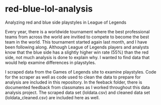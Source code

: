 # red-blue-lol-analysis
Analyzing red and blue side playstyles in League of Legends

Every year, there is a worldwide tournament where the best professional teams from across the world are invitied to compete to become the best team in the world. This tournament started again last month, and I have been following along. Although League of Legends players and analysts know that the blue side has a slightly higher win rate (55%) than the red side, not much analysis is done to explain why. I wanted to find data that would help examine differences in playstyles.

I scraped data from the Games of Legends site to examine playstyles. Code for the scraper as well as code used to clean the data to prepare for analysis are included in this repository. In the feeback folder, there is documented feedback from classmates as I worked throughout this data analysis project. The scraped data set (loldata.csv) and cleaned data set (loldata_cleaned.csv) are included here as well.
